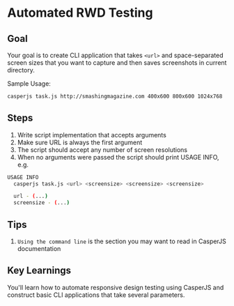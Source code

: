 # Automated RWD Testing

## Goal

Your goal is to create CLI application that takes `<url>` and space-separated screen sizes that you want to capture and then saves screenshots in current directory.

Sample Usage:

``` bash
casperjs task.js http://smashingmagazine.com 400x600 800x600 1024x768
```


## Steps

1. Write script implementation that accepts arguments
2. Make sure URL is always the first argument
3. The script should accept any number of screen resolutions
4. When no arguments were passed the script should print USAGE INFO, e.g.

``` bash
USAGE INFO
  casperjs task.js <url> <screensize> <screensize> <screensize>

  url - (...)
  screensize - (...)
```

## Tips

1. `Using the command line` is the section you may want to read in CasperJS documentation

## Key Learnings

You'll learn how to automate responsive design testing using CasperJS and construct basic CLI applications that take several parameters.